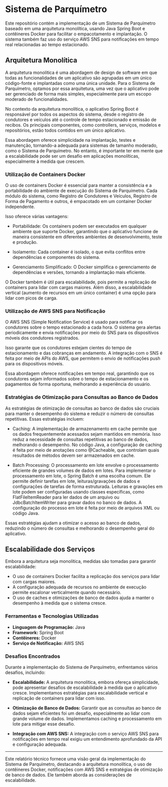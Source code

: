 # Sistema de Parquímetro

Este repositório contém a implementação de um Sistema de Parquímetro baseado em uma arquitetura monolítica, usando Java Spring Boot e contêineres Docker para facilitar o empacotamento e implantação. O sistema também faz uso do serviço AWS SNS para notificações em tempo real relacionadas ao tempo estacionado.

## Arquitetura Monolítica

A arquitetura monolítica é uma abordagem de design de software em que todas as funcionalidades de um aplicativo são agrupadas em um único código-fonte e implantadas como uma única unidade. Para o Sistema de Parquímetro, optamos por essa arquitetura, uma vez que o aplicativo pode ser gerenciado de forma mais simples, especialmente para um escopo moderado de funcionalidades.

No contexto da arquitetura monolítica, o aplicativo Spring Boot é responsável por todos os aspectos do sistema, desde o registro de condutores e veículos até o controle de tempo estacionado e emissão de recibos. Os principais componentes, como controllers, serviços, modelos e repositórios, estão todos contidos em um único aplicativo.

Essa abordagem oferece simplicidade na implantação, testes e manutenção, tornando-a adequada para sistemas de tamanho moderado, como o Sistema de Parquímetro. No entanto, é importante ter em mente que a escalabilidade pode ser um desafio em aplicações monolíticas, especialmente à medida que crescem.


### Utilização de Containers Docker

O uso de containers Docker é essencial para manter a consistência e a portabilidade do ambiente de execução do Sistema de Parquímetro. Cada módulo do sistema, como Registro de Condutores e Veículos, Registro de Forma de Pagamento e outros, é empacotado em um container Docker independente.

Isso oferece várias vantagens:

- Portabilidade: Os containers podem ser executados em qualquer ambiente que suporte Docker, garantindo que o aplicativo funcione de maneira consistente em diferentes ambientes de desenvolvimento, teste e produção.

- Isolamento: Cada container é isolado, o que evita conflitos entre dependências e componentes do sistema.

- Gerenciamento Simplificado: O Docker simplifica o gerenciamento de dependências e versões, tornando a implantação mais eficiente.

O Docker também é útil para escalabilidade, pois permite a replicação de containers para lidar com cargas maiores. Além disso, a escalabilidade vertical (aumento de recursos em um único container) é uma opção para lidar com picos de carga.

### Utilização de AWS SNS para Notificação

O AWS SNS (Simple Notification Service) é usado para notificar os condutores sobre o tempo estacionado a cada hora. O sistema gera alertas periodicamente e envia notificações por meio do SNS para os dispositivos móveis dos condutores registrados.

Isso garante que os condutores estejam cientes do tempo de estacionamento e das cobranças em andamento. A integração com o SNS é feita por meio de APIs do AWS, que permitem o envio de notificações push para os dispositivos móveis.

Essa abordagem oferece notificações em tempo real, garantindo que os condutores sejam informados sobre o tempo de estacionamento e os pagamentos de forma oportuna, melhorando a experiência do usuário.

### Estratégias de Otimização para Consultas ao Banco de Dados

As estratégias de otimização de consultas ao banco de dados são cruciais para manter o desempenho do sistema e reduzir o número de consultas repetitivas. Essas estratégias incluem:

- Caching: A implementação de armazenamento em cache permite que os dados frequentemente acessados sejam mantidos em memória. Isso reduz a necessidade de consultas repetitivas ao banco de dados, melhorando o desempenho. No código Java, a configuração de caching é feita por meio de anotações como @Cacheable, que controlam quais resultados de métodos devem ser armazenados em cache.

- Batch Processing: O processamento em lote envolve o processamento eficiente de grandes volumes de dados em lotes. Para implementar o processamento em lote, o Spring Batch é uma escolha comum. Ele permite definir tarefas em lote, leituras/gravações de dados e configurações de tarefas de forma estruturada. Leituras e gravações em lote podem ser configuradas usando classes específicas, como FlatFileItemReader para ler dados de um arquivo ou JdbcBatchItemWriter para gravar dados no banco de dados. A configuração do processo em lote é feita por meio de arquivos XML ou código Java.

Essas estratégias ajudam a otimizar o acesso ao banco de dados, reduzindo o número de consultas e melhorando o desempenho geral do aplicativo.

## Escalabilidade dos Serviços

Embora a arquitetura seja monolítica, medidas são tomadas para garantir escalabilidade:

- O uso de containers Docker facilita a replicação dos serviços para lidar com cargas maiores.
- A configuração adequada de recursos no ambiente de execução permite escalonar verticalmente quando necessário.
- O uso de caches e otimizações de banco de dados ajuda a manter o desempenho à medida que o sistema cresce.

### Ferramentas e Tecnologias Utilizadas

- **Linguagem de Programação:** Java
- **Framework:** Spring Boot
- **Contêineres:** Docker
- **Serviço de Notificação:** AWS SNS

### Desafios Encontrados

Durante a implementação do Sistema de Parquímetro, enfrentamos vários desafios, incluindo:

- **Escalabilidade:** A arquitetura monolítica, embora ofereça simplicidade, pode apresentar desafios de escalabilidade à medida que o aplicativo cresce. Implementamos estratégias para escalabilidade vertical e replicação de containers para lidar com isso.

- **Otimização de Banco de Dados:** Garantir que as consultas ao banco de dados sejam eficientes foi um desafio, especialmente ao lidar com grande volume de dados. Implementamos caching e processamento em lote para mitigar esse desafio.

- **Integração com AWS SNS:** A integração com o serviço AWS SNS para notificações em tempo real exigiu um entendimento aprofundado da API e configuração adequada.

---

Este relatório técnico fornece uma visão geral da implementação do Sistema de Parquímetro, destacando a arquitetura monolítica, o uso de contêineres Docker, notificações com AWS SNS e estratégias de otimização de banco de dados. Ele também aborda as considerações de escalabilidade.
